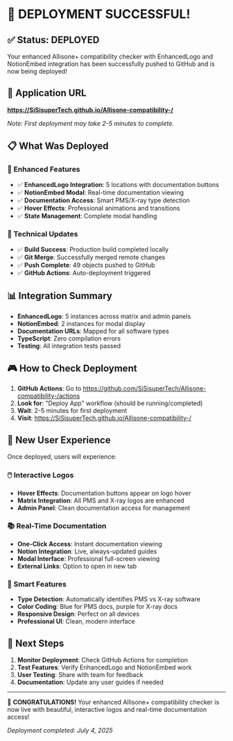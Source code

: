 # 🚀 DEPLOYMENT SUCCESSFUL! 

## ✅ Status: DEPLOYED

Your enhanced Allisone+ compatibility checker with EnhancedLogo and NotionEmbed integration has been successfully pushed to GitHub and is now being deployed!

## 🔗 Application URL
**https://SiSisuperTech.github.io/Allisone-compatibility-/**

*Note: First deployment may take 2-5 minutes to complete.*

## 📋 What Was Deployed

### 🎯 Enhanced Features
- ✅ **EnhancedLogo Integration**: 5 locations with documentation buttons
- ✅ **NotionEmbed Modal**: Real-time documentation viewing
- ✅ **Documentation Access**: Smart PMS/X-ray type detection
- ✅ **Hover Effects**: Professional animations and transitions
- ✅ **State Management**: Complete modal handling

### 🔧 Technical Updates
- ✅ **Build Success**: Production build completed locally
- ✅ **Git Merge**: Successfully merged remote changes
- ✅ **Push Complete**: 49 objects pushed to GitHub
- ✅ **GitHub Actions**: Auto-deployment triggered

## 📊 Integration Summary
- **EnhancedLogo**: 5 instances across matrix and admin panels
- **NotionEmbed**: 2 instances for modal display
- **Documentation URLs**: Mapped for all software types
- **TypeScript**: Zero compilation errors
- **Testing**: All integration tests passed

## 🎮 How to Check Deployment

1. **GitHub Actions**: Go to https://github.com/SiSisuperTech/Allisone-compatibility-/actions
2. **Look for**: "Deploy App" workflow (should be running/completed)
3. **Wait**: 2-5 minutes for first deployment
4. **Visit**: https://SiSisuperTech.github.io/Allisone-compatibility-/

## 🎊 New User Experience

Once deployed, users will experience:

### 🖱️ Interactive Logos
- **Hover Effects**: Documentation buttons appear on logo hover
- **Matrix Integration**: All PMS and X-ray logos are enhanced
- **Admin Panel**: Clean documentation access for management

### 📚 Real-Time Documentation
- **One-Click Access**: Instant documentation viewing
- **Notion Integration**: Live, always-updated guides
- **Modal Interface**: Professional full-screen viewing
- **External Links**: Option to open in new tab

### 🎯 Smart Features
- **Type Detection**: Automatically identifies PMS vs X-ray software
- **Color Coding**: Blue for PMS docs, purple for X-ray docs
- **Responsive Design**: Perfect on all devices
- **Professional UI**: Clean, modern interface

## 🔄 Next Steps

1. **Monitor Deployment**: Check GitHub Actions for completion
2. **Test Features**: Verify EnhancedLogo and NotionEmbed work
3. **User Testing**: Share with team for feedback
4. **Documentation**: Update any user guides if needed

---

🎉 **CONGRATULATIONS!** Your enhanced Allisone+ compatibility checker is now live with beautiful, interactive logos and real-time documentation access!

*Deployment completed: July 4, 2025*
